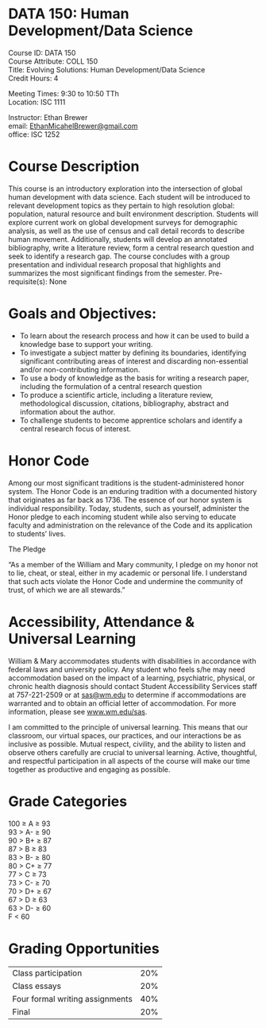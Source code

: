 # DATA 150: Human Development/Data Science

Course ID: DATA 150   
Course Attribute: COLL 150   
Title: Evolving Solutions: Human Development/Data Science  
Credit Hours: 4   

Meeting Times: 9:30 to 10:50 TTh  
Location: ISC 1111

Instructor: Ethan Brewer    
email: EthanMicahelBrewer@gmail.com  
office: ISC 1252

# Course Description  

This course is an introductory exploration into the intersection of global human development with data science. Each student will be introduced to relevant development topics as they pertain to high resolution global: population, natural resource and built environment description. Students will explore current work on global development surveys for demographic analysis, as well as the use of census and call detail records to describe human movement. Additionally, students will develop an annotated bibliography, write a literature review, form a central research question and seek to identify a research gap. The course concludes with a group presentation and individual research proposal that highlights and summarizes the most significant findings from the semester. Pre-requisite(s): None

# Goals and Objectives:
- To learn about the research process and how it can be used to build a knowledge base to support your writing.
- To investigate a subject matter by defining its boundaries, identifying significant contributing areas of interest and discarding non-essential and/or non-contributing information.
- To use a body of knowledge as the basis for writing a research paper, including the formulation of a central research question
- To produce a scientific article, including a literature review, methodological discussion, citations, bibliography, abstract and information about the author.
- To challenge students to become apprentice scholars and identify a central research focus of interest.

# Honor Code
Among our most significant traditions is the student-administered honor system. The Honor Code is an enduring tradition with a documented history that originates as far back as 1736. The essence of our honor system is individual responsibility. Today, students, such as yourself, administer the Honor pledge to each incoming student while also serving to educate faculty and administration on the relevance of the Code and its application to students’ lives.

The Pledge

“As a member of the William and Mary community, I pledge on my honor not to lie, cheat, or steal, either in my academic or personal life. I understand that such acts violate the Honor Code and undermine the community of trust, of which we are all stewards.”

# Accessibility, Attendance & Universal Learning
William & Mary accommodates students with disabilities in accordance with federal laws and university policy. Any student who feels s/he may need accommodation based on the impact of a learning, psychiatric, physical, or chronic health diagnosis should contact Student Accessibility Services staff at 757-221-2509 or at sas@wm.edu to determine if accommodations are warranted and to obtain an official letter of accommodation. For more information, please see www.wm.edu/sas.

I am committed to the principle of universal learning. This means that our classroom, our virtual spaces, our practices, and our interactions be as inclusive as possible. Mutual respect, civility, and the ability to listen and observe others carefully are crucial to universal learning. Active, thoughtful, and respectful participation in all aspects of the course will make our time together as productive and engaging as possible.

# Grade Categories

100 ≥ A ≥ 93  
93 > A- ≥ 90  
90 > B+ ≥ 87  
87 > B ≥ 83  
83 > B- ≥ 80  
80 > C+ ≥ 77  
77 > C ≥ 73   
73 > C- ≥ 70  
70 > D+ ≥ 67   
67 > D ≥ 63   
63 > D- ≥ 60  
F < 60


# Grading Opportunities

|    |    |
| --- | --- |
| Class participation | 20% |
| Class essays | 20% |
| Four formal writing assignments | 40% |
| Final | 20% |
